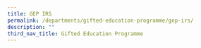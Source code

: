 ```yaml
---
title: GEP IRS
permalink: /departments/gifted-education-programme/gep-irs/
description: ""
third_nav_title: Gifted Education Programme
---
```

